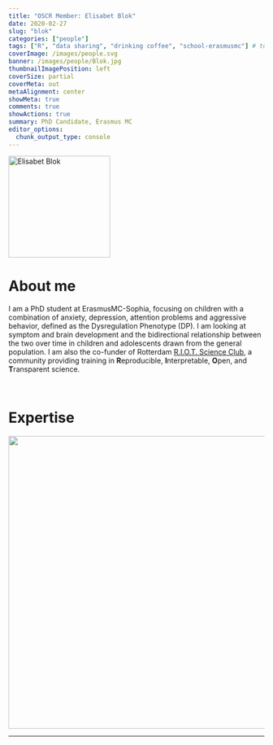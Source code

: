 ```yaml
---
title: "OSCR Member: Elisabet Blok"
date: 2020-02-27
slug: "blok"
categories: ["people"]
tags: ["R", "data sharing", "drinking coffee", "school-erasmusmc"] # top 3 categories + unique + school
coverImage: /images/people.svg
banner: /images/people/Blok.jpg
thumbnailImagePosition: left
coverSize: partial
coverMeta: out
metaAlignment: center
showMeta: true
comments: true
showActions: true
summary: PhD Candidate, Erasmus MC
editor_options: 
  chunk_output_type: console
---
```


<!-- EMAIL -->
<p>
  <a href="mailto:e.blok@erasmusmc.nl">
  <img border="0" alt="Elisabet Blok" src="/images/people/Blok.jpg" width="200" height="200" align="center">
  </a>
</p>


<p align="center">
<!--  CV-->
  <a href="https://www.dropbox.com/s/y28n23aw6grcwzk/CV_Elisabet_Blok.pdf?dl=0" class="fa-solid fa-file" style="color:#000000;">
  </a> 

<!-- TWITTER   -->
  <a href="https://twitter.com/elisabetbl" class="fa-brands fa-x-twitter" style="color:#000000;">
  </a>   


<!-- GOOGLE SCHOLAR
  <a href="" class="fa-brands fa-google-scholar" style="color:#000000;">
  </a>
  -->
  
<!-- RESEARCHGATE  --> 
  <a href="https://www.researchgate.net/profile/Elisabet_Blok" class="fa-brands fa-researchgate" style="color:#000000;">
  </a>
  
  
<!-- LINKEDIN 
  <a href="" class="fa-brands fa-linkedin" style="color:#000000;">
  </a> -->  
  
  <!-- ORCID   
  <a href="" class="fa-brands fa-orcid" style="color:#000000;">
  </a>  -->

<!-- PERSONAL WEBSITE 
  <a href="" class="fa-solid fa-link" style="color:#000000;">
  </a> -->

<!-- GITHUB 
  <a href="" class="fa-brands fa-github" style="color:#000000;"> 
  </a> -->
</p>


# About me

I am a PhD student at ErasmusMC-Sophia, focusing on children with a combination of anxiety, depression, attention problems and aggressive behavior, defined as the Dysregulation Phenotype (DP). I am looking at symptom and brain development and the bidirectional relationship between the two over time in children and adolescents drawn from the general population. I am also the co-funder of Rotterdam [R.I.O.T. Science Club](https://rdam-riot-science-club.github.io/), a community providing training in **R**eproducible, **I**nterpretable, **O**pen, and **T**ransparent science.

<BR>

# Expertise

<img src="{{< blogdown/postref >}}index_files/figure-html/radarPlot-1.png" width="576" />

***


